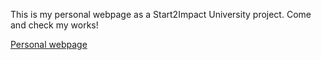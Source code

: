 This is my personal webpage as a Start2Impact University project. Come and check my works!

[Personal webpage](omegaer.github.io)
